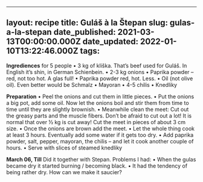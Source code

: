______________________________________________________________________

## layout: recipe title: Guláš à la Štepan slug: gulas-a-la-stepan date_published: 2021-03-13T00:00:00.000Z date_updated: 2022-01-10T13:22:46.000Z tags:

**Ingrediences** for 5 people • 3 kg of kliška. That’s beef used for Guláš. In English it’s shin, in
German Schienbein. • 2-3 kg onions • Paprika powder – red, not too hot. A glas full! • Paprika
powder red, hot. Less. • Oil (not olive oil). Even better would be Schmalz • Mayoran • 4-5 chilis •
Knedliky

**Preparation** • Peel the onions and cut them in little pieces. • Put the onions a big pot, add
some oil. Now let the onions boil and stir them from time to time until they are slightly brownish.
• Meanwhile clean the meet: Cut out the greasy parts and the muscle fibers. Don’t be afraid to cut
out a lot! It is normal that over ½ kg is cut away! Cut the meet in pieces of about 3 cm size. •
Once the onions are brown add the meet. • Let the whole thing cook at least 3 hours. Eventually add
some water if it gets too dry. • Add paprika powder, salt, pepper, mayoran, the chilis – and let it
cook another couple of hours. • Serve with slices of steamed knedliky

**March 06, Till** Did it together with Stepan. Problems I had: • When the gulas became dry it
started burning / becoming black. • It had the tendency of being rather dry. How can we make it
saucier?
